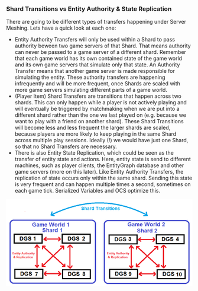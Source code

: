 ### Shard Transitions vs Entity Authority & State Replication
There are going to be different types of transfers happening under Server Meshing. Lets have a quick look at each one:

* Entity Authority Transfers will only be used within a Shard to pass authority beween two game servers of that Shard. That means authority can never be passed to a game server of a different shard. Remember that each game world has its own contained state of the game world and its own game servers that simulate only that state. An Authority Transfer means that another game server is made responsible for simulating the entity. These authority transfers are happening infrequently and will be more frequent, once Shards are scaled with more game servers simulating different parts of a game world.
* (Player Item) Shard Transfers are transitions that happen across two shards. This can only happen while a player is not actively playing and will eventually be triggered by matchmaking when we are put into a different shard rather than the one we last played on (e.g. because we want to play with a friend on another shard). These Shard Transitions will become less and less frequent the larger shards are scaled, because players are more likely to keep playing in the same Shard across multiple play sessions. Ideally (!) we would have just one Shard, so that no Shard Transfers are necessary.
* There is also Entity State Replication, which could be seen as the transfer of entity state and actions. Here, entity state is send to different machines, such as player clients, the EntityGraph database and other game servers (more on this later). Like Entity Authority Transfers, the replication of state occurs only within the same shard. Sending this state is very frequent and can happen multiple times a second, sometimes on each game tick. Serialized Variables and OCS optimize this.

![Image](/images/static_server_meshing/image-06.png)
